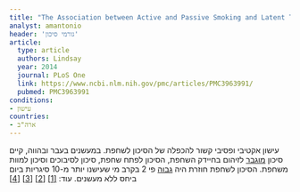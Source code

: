 ```yaml
---
title: "The Association between Active and Passive Smoking and Latent Tuberculosis Infection in Adults and Children in the United States: Results from NHANES"
analyst: amantonio
header: 'גורמי סיכון'
article:
  type: article
  authors: Lindsay
  year: 2014
  journal: PLoS One
  link: https://www.ncbi.nlm.nih.gov/pmc/articles/PMC3963991/
  pubmed: PMC3963991
conditions:
- עישון
countries:
- ארה"ב
---
```


עישון אקטיבי ופסיבי קשור להכפלה של הסיכון לשחפת.
במעשנים בעבר ובהווה, קיים סיכון [מוגבר](https://www.ncbi.nlm.nih.gov/pubmed/17684684) לזיהום בחיידק השחפת, הסיכון לפתח שחפת, סיכון לסיבוכים וסיכון למוות משחפת.
הסיכון לשחפת חוזרת היה [גבוה](https://www.ncbi.nlm.nih.gov/pubmed/24670708) פי 2 בקרב מי שעישנו יותר מ-10 סיגריות ביום ביחס ללא מעשנים. עוד: [[1]](http://erj.ersjournals.com/content/43/2/630) [[2]](https://www.ncbi.nlm.nih.gov/pubmed/24037702) [[3]](https://www.ncbi.nlm.nih.gov/pubmed/19674472) [[4]](https://www.ncbi.nlm.nih.gov/pubmed/15282201)
